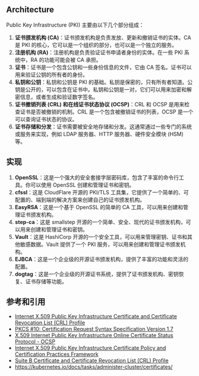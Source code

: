 ## Architecture

Public Key Infrastructure (PKI) 主要由以下几个部分组成：

1. **证书颁发机构 (CA)**：证书颁发机构是负责发放、更新和撤销证书的实体。CA 是 PKI 的核心，它可以是一个组织的部分，也可以是一个独立的服务。
2. **注册机构 (RA)**：注册机构是负责验证证书申请者身份的实体。在一些 PKI 系统中，RA 的功能可能会被 CA 承担。
3. **证书**：证书是一个包含公钥和一些身份信息的文件，它由 CA 签名。证书可以用来验证公钥的所有者的身份。
4. **私钥和公钥**：私钥和公钥是 PKI 的基础。私钥是保密的，只有所有者知道。公钥是公开的，可以包含在证书中。私钥和公钥是一对，它们可以用来加密和解密信息，或者生成和验证数字签名。
5. **证书撤销列表 (CRL) 和在线证书状态协议 (OCSP)**：CRL 和 OCSP 是用来检查证书是否被撤销的机制。CRL 是一个包含被撤销证书的列表，OCSP 是一个可以查询证书状态的协议。
6. **证书存储和分发**：证书需要被安全地存储和分发。这通常通过一些专门的系统或服务来实现，例如 LDAP 服务器、HTTP 服务器、硬件安全模块 (HSM) 等。

## 实现

1. **OpenSSL**：这是一个强大的安全套接字层密码库，包含了丰富的命令行工具。你可以使用 OpenSSL 创建和管理证书和密钥。
2. **cfssl**：这是 CloudFlare 开源的 PKI/TLS 工具集，它提供了一个简单的、可配置的、端到端的解决方案来创建自己的证书颁发机构。
3. **EasyRSA**：这是一个基于 OpenSSL 的简单的 CA 工具，可以用来创建和管理证书颁发机构。
4. **step-ca**：这是 smallstep 开源的一个简单、安全、现代的证书颁发机构，可以用来创建和管理证书和密钥。
5. **Vault**：这是 HashiCorp 开源的一个安全工具，可以用来管理密钥、证书和其他敏感数据。Vault 提供了一个 PKI 服务，可以用来创建和管理证书颁发机构。
6. **EJBCA**：这是一个企业级的开源证书颁发机构，提供了丰富的功能和灵活的配置。
7. **dogtag**：这是一个企业级的开源证书系统，提供了证书颁发机构、密钥恢复、证书存储等功能。

## 参考和引用

- [Internet X.509 Public Key Infrastructure Certificate and Certificate Revocation List (CRL) Profile](https://datatracker.ietf.org/doc/html/rfc5280)
- [PKCS #10: Certification Request Syntax Specification Version 1.7](https://datatracker.ietf.org/doc/html/rfc2986)
- [ X.509 Internet Public Key Infrastructure Online Certificate Status Protocol - OCSP](https://datatracker.ietf.org/doc/html/rfc6960)
- [Internet X.509 Public Key Infrastructure Certificate Policy and Certification Practices Framework](https://datatracker.ietf.org/doc/html/rfc3647)
- [Suite B Certificate and Certificate Revocation List (CRL) Profile](https://datatracker.ietf.org/doc/html/rfc5759)
- https://kubernetes.io/docs/tasks/administer-cluster/certificates/
